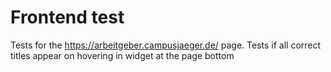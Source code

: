 # Frontend test

Tests for the https://arbeitgeber.campusjaeger.de/ page. Tests if all correct titles appear on hovering in widget at the page bottom
